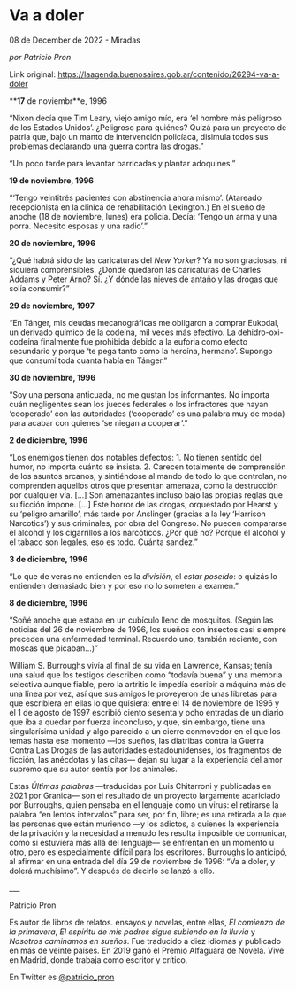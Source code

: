 # Va a doler



08 de December de 2022 - Miradas

_por Patricio Pron_

Link original: https://laagenda.buenosaires.gob.ar/contenido/26294-va-a-doler



****17** de noviembr**e, 1996




“Nixon decía que Tim Leary, viejo amigo mío, era ‘el hombre más peligroso de los Estados Unidos’. ¿Peligroso para quiénes? Quizá para un proyecto de patria que, bajo un manto de intervención policíaca, disimula todos sus problemas declarando una guerra contra las drogas.”




“Un poco tarde para levantar barricadas y plantar adoquines.”




**19 de noviembre, 1996**




“‘Tengo veintitrés pacientes con abstinencia ahora mismo’. (Atareado recepcionista en la clínica de rehabilitación Lexington.) En el sueño de anoche (18 de noviembre, lunes) era policía. Decía: ‘Tengo un arma y una porra. Necesito esposas y una radio’.”




**20 de noviembre, 1996**




“¿Qué habrá sido de las caricaturas del *New Yorker*? Ya no son graciosas, ni siquiera comprensibles. ¿Dónde quedaron las caricaturas de Charles Addams y Peter Arno? Sí. ¿Y dónde las nieves de antaño y las drogas que solía consumir?”




**29 de noviembre, 1997**




“En Tánger, mis deudas mecanográficas me obligaron a comprar Eukodal, un derivado químico de la codeína, mil veces más efectivo. La dehidro-oxi-codeína finalmente fue prohibida debido a la euforia como efecto secundario y porque ‘te pega tanto como la heroína, hermano’. Supongo que consumí toda cuanta había en Tánger.”




**30 de noviembre, 1996**




“Soy una persona anticuada, no me gustan los informantes. No importa cuán negligentes sean los jueces federales o los infractores que hayan ‘cooperado’ con las autoridades (‘cooperado’ es una palabra muy de moda) para acabar con quienes ‘se niegan a cooperar’.”




**2 de diciembre, 1996**




“Los enemigos tienen dos notables defectos: 1. No tienen sentido del humor, no importa cuánto se insista. 2. Carecen totalmente de comprensión de los asuntos arcanos, y sintiéndose al mando de todo lo que controlan, no comprenden aquellos otros que presentan amenaza, como la destrucción por cualquier vía. [...] Son amenazantes incluso bajo las propias reglas que su ficción impone. [...] Este horror de las drogas, orquestado por Hearst y su ‘peligro amarillo’, más tarde por Anslinger (gracias a la ley ‘Harrison Narcotics’) y sus criminales, por obra del Congreso. No pueden compararse el alcohol y los cigarrillos a los narcóticos. ¿Por qué no? Porque el alcohol y el tabaco son legales, eso es todo. Cuánta sandez.”




**3 de diciembre, 1996**




“Lo que de veras no entienden es la *división*, el *estar poseído*: o quizás lo entienden demasiado bien y por eso no lo someten a examen.”




**8 de diciembre, 1996**




“Soñé anoche que estaba en un cubículo lleno de mosquitos. (Según las noticias del 26 de noviembre de 1996, los sueños con insectos casi siempre preceden una enfermedad terminal. Recuerdo uno, también reciente, con moscas que picaban...)”




William S. Burroughs vivía al final de su vida en Lawrence, Kansas; tenía una salud que los testigos describen como “todavía buena” y una memoria selectiva aunque fiable, pero la artritis le impedía escribir a máquina más de una línea por vez, así que sus amigos le proveyeron de unas libretas para que escribiera en ellas lo que quisiera: entre el 14 de noviembre de 1996 y el 1 de agosto de 1997 escribió ciento sesenta y ocho entradas de un diario que iba a quedar por fuerza inconcluso, y que, sin embargo, tiene una singularísima unidad y algo parecido a un cierre conmovedor en el que los temas hasta ese momento —los sueños, las diatribas contra la Guerra Contra Las Drogas de las autoridades estadounidenses, los fragmentos de ficción, las anécdotas y las citas— dejan su lugar a la experiencia del amor supremo que su autor sentía por los animales.




Estas *Últimas palabras* —traducidas por Luis Chitarroni y publicadas en 2021 por Granica— son el resultado de un proyecto largamente acariciado por Burroughs, quien pensaba en el lenguaje como un virus: el retirarse la palabra “en lentos intervalos” para ser, por fin, libre; es una retirada a la que las personas que están muriendo —y los adictos, a quienes la experiencia de la privación y la necesidad a menudo les resulta imposible de comunicar, como si estuviera más allá del lenguaje— se enfrentan en un momento u otro, pero es especialmente difícil para los escritores. Burroughs lo anticipó, al afirmar en una entrada del día 29 de noviembre de 1996: “Va a doler, y dolerá muchísimo”. Y después de decirlo se lanzó a ello.




\_\_\_




Patricio Pron




Es autor de libros de relatos. ensayos y novelas, entre ellas, *El comienzo de la primavera*, *El espíritu de mis padres sigue subiendo en la lluvia* y *Nosotros caminamos en sueños*. Fue traducido a diez idiomas y publicado en más de veinte países. En 2019 ganó el Premio Alfaguara de Novela. Vive en Madrid, donde trabaja como escritor y crítico.




En Twitter es [@patricio\_pron](https://twitter.com/patricio_pron)



